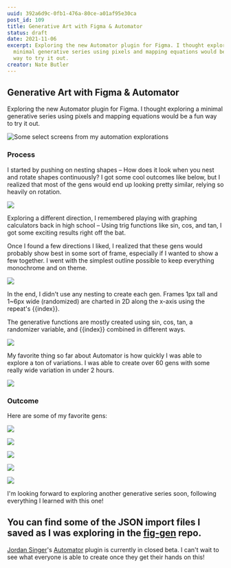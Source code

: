 ```yaml
---
uuid: 392a6d9c-0fb1-476a-80ce-a01af95e30ca
post_id: 109
title: Generative Art with Figma & Automator
status: draft
date: 2021-11-06
excerpt: Exploring the new Automator plugin for Figma. I thought exploring a
  minimal generative series using pixels and mapping equations would be a fun
  way to try it out.
creator: Nate Butler
---
```

## Generative Art with Figma & Automator

Exploring the new Automator plugin for Figma. I thought exploring a minimal generative series using pixels and mapping equations would be a fun way to try it out.

![Some select screens from my automation explorations](https://res.cloudinary.com/yaminateo/image/upload/w_1000,ar_16:9,c_fill,g_auto,e_sharpen/v1636435580/project/fig-gen/gen-grid_2x_d5gs3h.png)

### Process

I started by pushing on nesting shapes – How does it look when you nest and rotate shapes continuously? I got some cool outcomes like below, but I realized that most of the gens would end up looking pretty similar, relying so heavily on rotation.

![](https://res.cloudinary.com/yaminateo/image/upload/w_1000,ar_16:9,c_fill,g_auto,e_sharpen/v1636439394/project/fig-gen/radial-gen_sw0piw.png)

Exploring a different direction, I remembered playing with graphing calculators back in high school – Using trig functions like sin, cos, and tan, I got some exciting results right off the bat.

Once I found a few directions I liked, I realized that these gens would probably show best in some sort of frame, especially if I wanted to show a few together. I went with the simplest outline possible to keep everything monochrome and on theme.

![](https://res.cloudinary.com/yaminateo/image/upload/c_scale,w_1024/v1636435580/project/fig-gen/gen-21_2x_ljerb8.png)

In the end, I didn't use any nesting to create each gen. Frames 1px tall and 1~6px wide (randomized) are charted in 2D along the x-axis using the repeat's {{index}}.

The generative functions are mostly created using sin, cos, tan, a randomizer variable, and {{index}} combined in different ways.

![](https://res.cloudinary.com/yaminateo/image/upload/v1636435580/project/fig-gen/automator-steps_gapfqw.png)

My favorite thing so far about Automator is how quickly I was able to explore a ton of variations. I was able to create over 60 gens with some really wide variation in under 2 hours.

![](https://res.cloudinary.com/yaminateo/image/upload/v1636439418/project/fig-gen/gen-range_lhw4bg.png)

### Outcome

Here are some of my favorite gens:

![](https://res.cloudinary.com/yaminateo/image/upload/v1636435580/project/fig-gen/gen-11_2x_rb5ufp.png)

![](https://res.cloudinary.com/yaminateo/image/upload/v1636435580/project/fig-gen/gen-36_2x_orrj6q.png)

![](https://res.cloudinary.com/yaminateo/image/upload/v1636435580/project/fig-gen/gen-76_2x_nxhujm.png)

![](https://res.cloudinary.com/yaminateo/image/upload/v1636435580/project/fig-gen/gen-32_2x_au63qk.png)

![](https://res.cloudinary.com/yaminateo/image/upload/v1636435580/project/fig-gen/gen-21_2x_ljerb8.png)

I'm looking forward to exploring another generative series soon, following everything I learned with this one!

You can find some of the JSON import files I saved as I was exploring in the [fig-gen](https://github.com/iamnbutler/fig-gen) repo.
---

[Jordan Singer](https://twitter.com/jsngr)'s [Automator](https://automator.design/) plugin is currently in closed beta. I can't wait to see what everyone is able to create once they get their hands on this!
